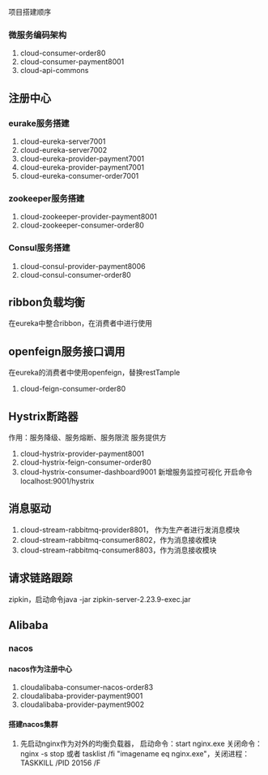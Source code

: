 项目搭建顺序

### 微服务编码架构

1. cloud-consumer-order80
2. cloud-consumer-payment8001
3. cloud-api-commons

## 注册中心

### eurake服务搭建

1. cloud-eureka-server7001
2. cloud-eureka-server7002
3. cloud-eureka-provider-payment7001
4. cloud-eureka-provider-payment7001
5. cloud-eureka-consumer-order7001

### zookeeper服务搭建

1. cloud-zookeeper-provider-payment8001
2. cloud-zookeeper-consumer-order80

### Consul服务搭建

1. cloud-consul-provider-payment8006
2. cloud-consul-consumer-order80

## ribbon负载均衡

在eureka中整合ribbon，在消费者中进行使用

## openfeign服务接口调用

在eureka的消费者中使用openfeign，替换restTample

1. cloud-feign-consumer-order80

## Hystrix断路器

作用：服务降级、服务熔断、服务限流 服务提供方

1. cloud-hystrix-provider-payment8001
2. cloud-hystrix-feign-consumer-order80
3. cloud-hystrix-consumer-dashboard9001 新增服务监控可视化 开启命令localhost:9001/hystrix

## 消息驱动

1. cloud-stream-rabbitmq-provider8801， 作为生产者进行发消息模块
2. cloud-stream-rabbitmq-consumer8802，作为消息接收模块
3. cloud-stream-rabbitmq-consumer8803，作为消息接收模块

## 请求链路跟踪

zipkin，启动命令java -jar zipkin-server-2.23.9-exec.jar

## Alibaba
### nacos
#### nacos作为注册中心
1. cloudalibaba-consumer-nacos-order83
2. cloudalibaba-provider-payment9001
3. cloudalibaba-provider-payment9002

#### 搭建nacos集群
1. 先启动nginx作为对外的均衡负载器，
启动命令：start nginx.exe
关闭命令：nginx -s stop 或者 tasklist /fi "imagename eq nginx.exe"，关闭进程：TASKKILL /PID 20156 /F


